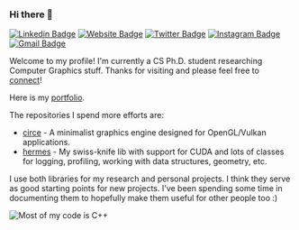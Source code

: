 ### Hi there 👋

<!--
**filipecn/filipecn** is a ✨ _special_ ✨ repository because its `README.md` (this file) appears on your GitHub profile.

Here are some ideas to get you started:

- 🔭 I’m currently working on ...
- 🌱 I’m currently learning ...
- 👯 I’m looking to collaborate on ...
- 🤔 I’m looking for help with ...
- 💬 Ask me about ...
- 📫 How to reach me: ...
- 😄 Pronouns: ...
- ⚡ Fun fact: ...
-->

[![Linkedin Badge](https://img.shields.io/badge/-filipecn-blue?style=flat&logo=Linkedin&logoColor=white&link=https://www.linkedin.com/in/filipecn/)](https://www.linkedin.com/in/filipecn/)
[![Website Badge](https://img.shields.io/badge/-filipecn.dev-47CCCC?style=flat&logo=Google-Chrome&logoColor=white&link=https://filipecn.dev)](https://filipecn.dev)
[![Twitter Badge](https://img.shields.io/badge/-@_filipe_c_n-1ca0f1?style=flat&labelColor=1ca0f1&logo=twitter&logoColor=white&link=https://twitter.com/filipe_c_n)](https://twitter.com/filipe_c_n)
[![Instagram Badge](https://img.shields.io/badge/-@__filipecn-purple?style=flat&logo=instagram&logoColor=white&link=https://instagram.com/_jessicaalim/)](https://instagram.com/_filipecn)
[![Gmail Badge](https://img.shields.io/badge/-filipedecn-c14438?style=flat&logo=Gmail&logoColor=white&link=mailto:filipedecn@gmail.com)](mailto:filipedecn@gmail.com)

Welcome to my profile! I'm currently a CS Ph.D. student researching Computer Graphics stuff. Thanks for visiting and please feel free to [connect](https://www.linkedin.com/in/filipecn/)!

Here is my [portfolio](https://filipecn.dev).

The repositories I spend more efforts are:
- [circe](https://github.com/filipecn/circe) - A minimalist graphics engine designed for OpenGL/Vulkan applications.
- [hermes](https://github.com/filipecn/hermes) - My swiss-knife lib with support for CUDA and lots of classes for logging, profiling, working with data structures, geometry, etc.

I use both libraries for my research and personal projects. I think they serve as good starting points for new projects. I've been spending some time in documenting them to hopefully make them useful for other people too :)


![Most of my code is C++](https://github-readme-stats.vercel.app/api/top-langs/?username=filipecn&langs_count=10&show_icons=true&title_color=f6c32c&icon_color=f6c32c&text_color=9f9f9f&bg_color=151515&count_private=true&layout=compact)
